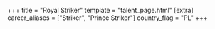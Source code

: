 
+++
title = "Royal Striker"
template = "talent_page.html"
[extra]
career_aliases = ["Striker", "Prince Striker"]
country_flag = "PL"
+++
